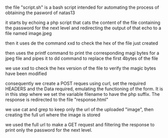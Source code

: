 the file "script.sh" is a bash script intended for automating the process of obtaining the pasword of natas13 

it starts by echoing a php script that cats the content of the file containing the password for the next level and redirecting the output of that echo to a file named image.jpeg

then it uses de the command xxd to check the hex of the file just created

then uses the printf command to print the corresponding magi bytes for a jpeg file and pipes it to dd command to replace the first 4bytes of the file 

we use xxd to check the hex version of the file to verify the magic bytes have been modified

consequently we create a POST reques using curl, set the required HEADERS and the Data required, emulating the functioning of the form. It is in this step where we set the variable filename to have the php suffix. The response is redirected to the file "response.html"

we use cat and grep to keep only the url of the uploaded "image", then creating the full url where the image is stored

we used the full url to make a GET request and filtering the response to print only the password for the next level. 

